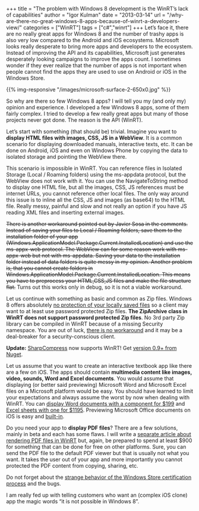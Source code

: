 +++
title = "The problem with Windows 8 development is the WinRT’s lack of capabilities"
author = "Igor Kulman"
date = "2013-03-14"
url = "/why-are-there-no-great-windows-8-apps-because-of-winrt-a-developers-view/"
categories = ["WinRT"]
tags = ["c#","winrt"]
+++
Let&#8217;s face it, there are no really great apps for Windows 8 and the number of trashy apps is also very low compared to the Android and iOS ecosystems. Microsoft looks really desperate to bring more apps and developers to the ecosystem. Instead of improving the API and its capabilities, Microsoft just generates desperately looking campaigns to improve the apps count. I sometimes wonder if they ever realize that the number of apps is not important when people cannot find the apps they are used to use on Android or iOS in the Windows Store.

{{% img-responsive "/images/microsoft-surface-2-650x0.jpg" %}}

So why are there so few Windows 8 apps? I will tell you my (and only my) opinion and experience. I developed a few Windows 8 apps, some of them fairly complex. I tried to develop a few really great apps but many of those projects never got done. The reason is the API (WinRT).

Let&#8217;s start with something (that should be) trivial. Imagine you want to **display HTML files with images, CSS, JS in a WebView**. It is a common scenario for displaying downloaded manuals, interactive texts, etc. It can be done on Android, iOS and even on Windows Phone by copying the data to isolated storage and pointing the WebView there. 

This scenario is impossible in WinRT. You can reference files in Isolated Storage (Local / Roaming folders) using the ms-appdata protocol, but the WebView does not work with it. You can use the NavigateToString method to display one HTML file, but all the images, CSS, JS references must be internet URLs, you cannot reference other local files. The only way around this issue is to inline all the CSS, JS and images (as base64) to the HTML file. Really messy, painful and slow and not really an option if you have JS reading XML files and inserting external images.

<!--more-->

<del datetime="2013-03-21T17:08:20+00:00">There is another workaround pointed out by Javier Sosa in the comments. Instead of saving your files to Local / Roaming folders, save them to the installation folder of your app (Windows.ApplicationModel.Package.Current.InstalledLocation) and use the ms-appx-web protocol. The WebView can for some reason work with ms-appx-web but not with ms-appdata. Saving your data to the installation folder instead of data folders is quite messy in my opinion. Another problem is, that you cannot create folders in Windows.ApplicationModel.Package.Current.InstalledLocation. This means you have to preprocess your HTML,CSS,JS files and make the file structure flat.</del> Turns out this works only in debug, so it is not a viable workaround.

Let us continue with something as basic and common as Zip files. Windows 8 offers absolutely [no protection of your locally saved files][2] so a client may want to at least use password protected Zip files. **The ZipArchive class in WinRT does not support password protected Zip files**. No 3rd party Zip library can be compiled in WinRT because of a missing Security namespace. You are out of luck, [there is no workaround][3] and it may be a deal-breaker for a security-conscious client. 

**Update:** [SharpCompress][4] now supports WinRT! Get [version 0.9+ from Nuget][5].

Let us assume that you want to create an interactive textbook app like there are a few on iOS. The apps should contain **multimedia content like images, video, sounds, Word and Excel documents**. You would assume that displaying (or better said previewing) Microsoft Word and Microsoft Excel files on a Microsoft platform would be easy. You should have learned to limit your expectations and always assume the worst by now when dealing with WinRT. You can [display Word documents with a component for $199][6] and [Excel sheets with one for $1195][7]. Previewing Microsoft Office documents on iOS is easy and [built-in][8].

Do you need your app to **display PDF files**? There are a few solutions, mainly in beta and each has some flaws. I will write a [separate article about rendering PDF files in WinRT][9] but, again, be prepared to spend at least $900 for something that can be done for free on other platforms. Sure, you can send the PDF file to the default PDF viewer but that is usually not what you want. It takes the user out of your app and more importantly you cannot protected the PDF content from copying, sharing, etc.

Do not forget about the [strange behavior of the Windows Store certification process][10] and the bugs. 

I am really fed up with telling customers who want an (complex iOS clone) app the magic words &#8220;it is not possible in Windows 8&#8221;.


 [2]: http://blog.kulman.sk/tampering-with-windows-store-apps-data/
 [3]: http://stackoverflow.com/questions/15367922/ziparchive-with-password-in-windows-store-apps
 [4]: https://github.com/adamhathcock/sharpcompress
 [5]: https://nuget.org/packages/sharpcompress/
 [6]: https://www.syncfusion.com/products/winrt
 [7]: https://www.componentone.com/SuperProducts/SpreadWinRT/
 [8]: http://developer.apple.com/library/ios/#DOCUMENTATION/QuickLook/Reference/QuickLookFrameworkReference_iPhoneOS/_index.html
 [9]: http://blog.kulman.sk/displaying-pdf-files-in-windows-store-apps/
 [10]: http://blog.kulman.sk/few-thoughts-about-the-windows-phone-store-certification-process/
